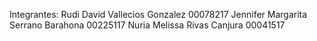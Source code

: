 Integrantes:
Rudi David Vallecios Gonzalez 00078217
Jennifer Margarita Serrano Barahona 00225117
Nuria Melissa Rivas Canjura 00041517